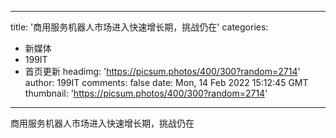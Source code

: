
---
title: '商用服务机器人市场进入快速增长期，挑战仍在'
categories: 
 - 新媒体
 - 199IT
 - 首页更新
headimg: 'https://picsum.photos/400/300?random=2714'
author: 199IT
comments: false
date: Mon, 14 Feb 2022 15:12:45 GMT
thumbnail: 'https://picsum.photos/400/300?random=2714'
---

<div>   
商用服务机器人市场进入快速增长期，挑战仍在  
</div>
            